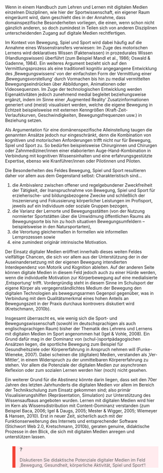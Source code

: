 Wenn in einem Handbuch zum Lehren und Lernen mit digitalen Medien einzelnen Disziplinen, wie hier der Sportwissenschaft, ein eigener Raum eingeräumt wird, dann geschieht dies in der Annahme, dass domainspezifische Besonderheiten vorliegen, die einen, wenn schon nicht gänzlich anderen, so doch zumindest in Teilen sich von anderen Disziplinen unterscheidenden Zugang auf digitale Medien rechtfertigen.

Im Kontext von Bewegung, Spiel und Sport wird dabei häufig auf die Annahme eines Wissenstransfers verwiesen: Im Zuge des motorischen Lernens wird deklaratives Wissen (Faktenwissen) in prozedurales Wissen (Handlungswissen) überführt (zum Beispiel Mandl et al., 1986; Oswald &amp; Gadenne, 1984). Ein weiteres Argument bezieht sich auf den Vermittlungsprozess als eine traditionell kognitiv angegangene Entwicklung des ‚Bewegungswissens‘ von der einfachsten Form der Vermittlung einer ‚Bewegungsvorstellung‘ durch Vormachen bis hin zu medial vermittelten Bewegungseindrücken über Abbildungen, Animationen oder Videosequenzen. Im Zuge der technologischen Entwicklung werden Eigenaktivitäten jedoch zunehmend medial begleitet beziehungsweise ergänzt, indem im Sinne einer ‚Augmented Reality‘ Zusatzinformationen generiert und (meist) visualisiert werden, welche die eigene Bewegung in Echtzeit beispielsweise mit externen Kenngrößen (Kraft-Zeit-Verlaufskurven, Geschwindigkeiten, Bewegungsfrequenzen usw.) in Beziehung setzen.

Als Argumentation für eine domänenspezifische Alleinstellung taugen die genannten Ansätze jedoch nur eingeschränkt, denn die Kombination von kognitiven und motorischen Anforderungen trifft nicht nur für Bewegung, Spiel und Sport zu. So bedürfen beispielsweise Chirurginnen und Chirurgen oder Zahnmediziner/innen einer elaborierten Auge-Hand-Kombination in Verbindung mit kognitiven Wissensinhalten und eine erfahrungsgestützte Expertise, ebenso wie Kranführer/innen oder Pilotinnen und Piloten.

Die Besonderheiten des Feldes Bewegung, Spiel und Sport resultieren daher vor allem aus dem Gegenstand selbst: Charakteristisch sind...

1. die Ambivalenz zwischen offener und regelgebundener Zweckfreiheit der Tätigkeit, der Inanspruchnahme von Bewegung, Spiel und Sport für erzieherische- und bildungsbezogene Zwecke und schließlich der Inszenierung und Fokussierung körperlicher Leistungen im Profisport, jeweils auf ein Individuum oder soziale Gruppen bezogen,
2. die Varianz der Lernorte und Bewegungsstätten (von der Nutzung normierter Sportstätten über die Umwidmung öffentlichen Raums als Bewegungsorte bis hin zu hoch situativen Bewegungsumfeldern – beispielsweise in den Natursportarten),
3. die Verortung gleichermaßen in formellen wie informellen Lernprozessen sowie
4. eine zumindest originär intrinsische Motivation.

Der Einsatz digitaler Medien eröffnet innerhalb dieses weiten Feldes vielfältige Chancen, die sich vor allem aus der Unterstützung der in der Auseinandersetzung mit der eigenen Bewegung intendierten Interdependenz von Motorik und Kognition ableiten. Auf der anderen Seite können digitale Medien in diesem Feld jedoch auch zu einer Hürde werden, wenn die individuelle Motivation zur Körperbewegung auf eine medialisierte ‚Entsportung‘ trifft. Vordergründig steht in diesem Sinne im Schulsport der eigene Körper als vergegenständlichtes Medium der Bewegung den digitalen Technologien als bewegungsarmen Gegenpol gegenüber, was in Verbindung mit dem Qualitätsmerkmal eines hohen Anteils an Bewegungszeit in der Praxis durchaus kontrovers diskutiert wird (Kretschmann, 2010b).

Insgesamt überrascht es, wie wenig sich die Sport- und Bewegungswissenschaft (sowohl im deutschsprachigen als auch englischsprachigen Raum) bisher der Thematik des Lehrens und Lernens mit digitalen Medien im Sport angenommen hat (Igel &amp; Vohle, 2008). Ein Grund dafür mag in der Dominanz von (schul-)sportpädagogischen Ansätzen liegen, die sportliche Bewegung zum Beispiel für Gesundheitsziele oder Körpererfahrung in Anspruch nehmen will (Funke-Wieneke, 2007). Dabei scheinen die (digitalen) Medien, verstanden als ‚Ver-Mittler‘, in einem Widerspruch zu der unmittelbaren Körpererfahrung zu stehen. Vor allem die Potenziale der digitalen Medien zur asynchronen Reflexion oder zum sozialen Lernen werden hier (noch) nicht gesehen.

Ein weiterer Grund für die Abstinenz könnte darin liegen, dass seit den 70er Jahren des letzten Jahrhunderts die digitalen Medien vor allem im Bereich der Technikschulung zum Einsatz gekommen sind; also primär Visualisierungshilfen (Repräsentation, Simulation) zur Unterstützung des Wissensaufbaus angeboten wurden. Lernen mit digitalen Medien wird hier im Kern als Wissensdistribution mit Content-Dominanz verstanden (zum Beispiel Baca, 2006; Igel &amp; Daugs, 2005; Mester &amp; Wigger, 2005; Wiemeyer &amp; Hansen, 2010). Erst in neuer Zeit, sicherlich auch mit der Funktionserweiterung des Internets und entsprechender Software (Stichwort Web 2.0, Kretschmann, 2010b), geraten genuine, didaktische Prozesse in den Blick, die sich mit digitalen Medien anregen und unterstützen lassen.

<blockquote style="background: #FFEBEE; border-left: 10px solid #F44336">

### ?

Diskutieren Sie didaktische Potenziale digitaler Medien im Feld ‚Bewegung, Gesundheit, körperliche Aktivität, Spiel und Sport‘!

</blockquote>
